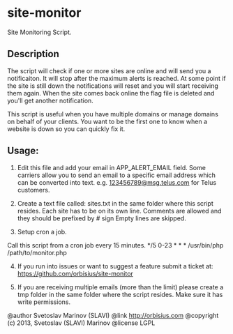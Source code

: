site-monitor
============

Site Monitoring Script.

Description
-----------------------------------------------------------------------------------------------
The script will check if one or more sites are online and will send you a notificaiton.
It will stop after the maximum alerts is reached. At some point if the site is
still down the notifications will reset and you will start receiving them again.
When the site comes back online the flag file is deleted and you'll get another 
notification.

This script is useful when you have multiple domains or manage domains on behalf of your clients.
You want to be the first one to know when a website is down so you can quickly fix it.

Usage:
-----------------------------------------------------------------------------------------------
1. Edit this file and add your email in APP_ALERT_EMAIL field.
Some carriers allow you to send an email to a specific email address which can be converted into text.
e.g. 123456789@msg.telus.com for Telus customers.

2. Create a text file called: sites.txt in the same folder where this script resides.
Each site has to be on its own line. Comments are allowed and they should be prefixed by # sign
Empty lines are skipped.

3. Setup cron a job.

Call this script from a cron job every 15 minutes.
*/5 0-23 * * * /usr/bin/php /path/to/monitor.php

4. If you run into issues or want to suggest a feature submit a ticket at: https://github.com/orbisius/site-monitor

5. If you are receiving multiple emails (more than the limit) please create a tmp folder in the same folder
where the script resides. Make sure it has write permissions.

@author Svetoslav Marinov (SLAVI) <slavi at orbisius.com>
@link http://orbisius.com
@copyright (c) 2013, Svetoslav (SLAVI) Marinov
@license LGPL

